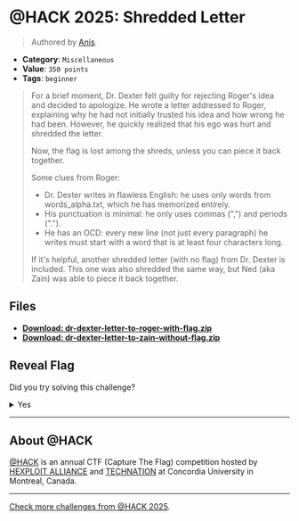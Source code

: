 # @HACK 2025: Shredded Letter

> Authored by [Anis](https://github.com/AnixPasBesoin).

- **Category**: `Miscellaneous`
- **Value**: `350 points`
- **Tags**: `beginner`

> For a brief moment, Dr. Dexter felt guilty for rejecting Roger's idea and decided to apologize. He wrote a letter addressed to Roger, explaining why he had not initially trusted his idea and how wrong he had been. However, he quickly realized that his ego was hurt and shredded the letter.
> 
> Now, the flag is lost among the shreds, unless you can piece it back together.
> 
> Some clues from Roger:
> - Dr. Dexter writes in flawless English: he uses only words from words_alpha.txt, which he has memorized entirely.
> - His punctuation is minimal: he only uses commas (",") and periods (".").
> - He has an OCD: every new line (not just every paragraph) he writes must start with a word that is at least four characters long.
> 
> If it's helpful, another shredded letter (with no flag) from Dr. Dexter is included. This one was also shredded the same way, but Ned (aka Zain) was able to piece it back together.
> 

## Files
- **[Download: dr-dexter-letter-to-roger-with-flag.zip](https://github.com/athack-ctf/chall2025-shredded-letter/raw/refs/heads/main/offline-artifacts/dr-dexter-letter-to-roger-with-flag.zip)**
- **[Download: dr-dexter-letter-to-zain-without-flag.zip](https://github.com/athack-ctf/chall2025-shredded-letter/raw/refs/heads/main/offline-artifacts/dr-dexter-letter-to-zain-without-flag.zip)**

## Reveal Flag

Did you try solving this challenge?
<details>
<summary>
Yes
</summary>

Did you **REALLY** try solving this challenge?

<details>
<summary>
Yes, I promise!
</summary>

Flag: `ATHACKCTF{DEAR_CERTAINLY_HOWEVER_WHAT_THERE_START_THIS_DOCTOR}`

</details>
</details>


---

## About @HACK
[@HACK](https://athackctf.com/) is an annual CTF (Capture The Flag) competition hosted by [HEXPLOIT ALLIANCE](https://hexploit-alliance.com/) and [TECHNATION](https://technationcanada.ca/) at Concordia University in Montreal, Canada.

---
[Check more challenges from @HACK 2025](https://github.com/athack-ctf/AtHackCTF-2025-Challenges).